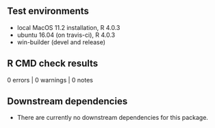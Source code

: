 ## Test environments
* local MacOS 11.2 installation, R 4.0.3
* ubuntu 16.04 (on travis-ci), R 4.0.3
* win-builder (devel and release)

## R CMD check results

0 errors | 0 warnings | 0 notes

## Downstream dependencies

* There are currently no downstream dependencies for this package.
